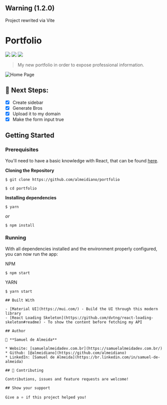 ## Warning (1.2.0)
Project rewrited via Vite

# Portfolio

<a href="#"><img src="https://img.shields.io/badge/MUI-%5E5.11.5-blue" /></a>
<a href="#"><img src="https://img.shields.io/badge/Documentation-Yes-brightgreen" /></a> 
<a href=#><img src="https://img.shields.io/badge/License-MIT-yellow" /></a>

> My new portfolio in order to expose professional information.

<img src="https://a.pomf.cat/vflxbu.png" alt="Home Page">

## :memo: Next Steps:

- [x] Create sidebar 
- [x] Generate Bros
- [x] Upload it to my domain
- [x] Make the form input true

## Getting Started

### Prerequisites

You'll need to have a basic knowledge with React, that can be found [here](https://reactjs.org).

**Cloning the Repository**

```
$ git clone https://github.com/almeidiano/portfolio

$ cd portfolio
```

**Installing dependencies**

```
$ yarn
```

_or_

```
$ npm install
```

### Running

With all dependencies installed and the environment properly configured, you can now run the app:

NPM

```
$ npm start
```

YARN

```
$ yarn start

## Built With

- [Material UI](https://mui.com/) - Build the UI through this modern library
- [React Loading Skeleton](https://github.com/dvtng/react-loading-skeleton#readme) - To show the content before fetching my API

## Author

👤 **Samuel de Almeida**

* Website: [samuelalmeidadev.com.br](https://samuelalmeidadev.com.br/)
* Github: [@almeidiano](https://github.com/almeidiano)
* LinkedIn: [Samuel de Almeida](https://br.linkedin.com/in/samuel-de-almeida)

## 🤝 Contributing

Contributions, issues and feature requests are welcome!

## Show your support

Give a ⭐️ if this project helped you!